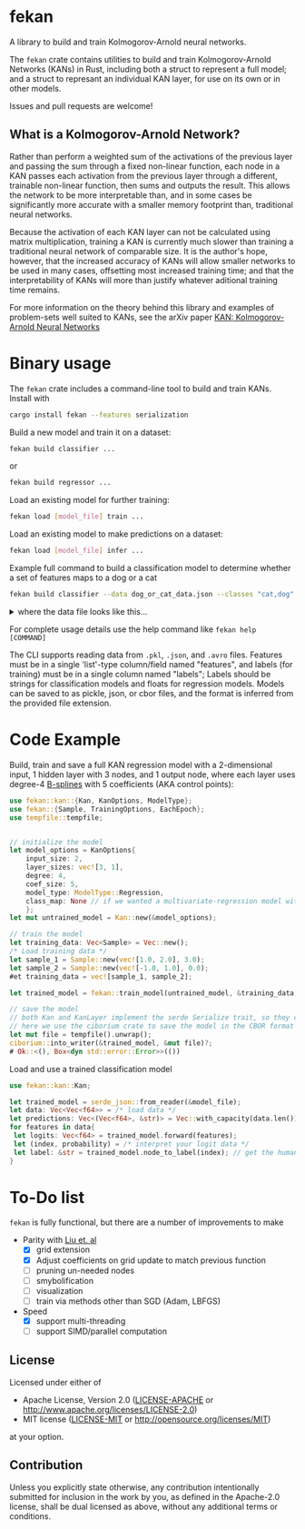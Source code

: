 # fekan
A library to build and train Kolmogorov-Arnold neural networks.

 The `fekan` crate contains utilities to build and train Kolmogorov-Arnold Networks (KANs) in Rust, including both a struct to represent a full model; and a struct to represant an individual KAN layer, for use on its own or in other models.

 Issues and pull requests are welcome!

 ## What is a Kolmogorov-Arnold Network?
 Rather than perform a weighted sum of the activations of the previous layer and passing the sum through a fixed non-linear function,
 each node in a KAN passes each activation from the previous layer through a different, trainable non-linear function, then sums and outputs the result.
 This allows the network to be more interpretable than,
 and in some cases be significantly more accurate with a smaller memory footprint than, traditional neural networks.

 Because the activation of each KAN layer can not be calculated using matrix multiplication, training a KAN is currently much slower than training a traditional neural network of comparable size.
 It is the author's hope, however, that the increased accuracy of KANs will allow smaller networks to be used in many cases, offsetting most increased training time;
 and that the interpretability of KANs will more than justify whatever aditional training time remains.

 For more information on the theory behind this library and examples of problem-sets well suited to KANs, see the arXiv paper [KAN: Kolmogorov-Arnold Neural Networks](https://arxiv.org/abs/2404.19756)

# Binary usage
The `fekan` crate includes a command-line tool to build and train KANs. Install with 
```sh
cargo install fekan --features serialization
```

Build a new model and train it on a dataset:
```sh
fekan build classifier ...
```
or
```sh
fekan build regressor ...
```

Load an existing model for further training:
```sh
fekan load [model_file] train ...
```

Load an existing model to make predictions on a dataset:
```sh
fekan load [model_file] infer ...
```

Example full command to build a classification model to determine whether a set of features maps to a dog or a cat
```sh
fekan build classifier --data dog_or_cat_data.json --classes "cat,dog" --degree 3 --coefs 4 --hidden-layer-sizes "5,3" --num-epochs 250 --knot-update-interval 100 --knot-adaptivity 0.1 --learning-rate 0.05, --validation-split 0.2 --validate-each-epoch --model-out my_new_model.cbor
```

<details>
<summary>where the data file looks like this...</summary>

```json
[
  {
    features: [1.2, 3.14159, -22.0]
    label: "cat"
  }
  {
    features: [2.89, -0.002, 16.288844]
    label: "dog"
  }
]
```
</details>


For complete usage details use the help command like `fekan help [COMMAND]`

The CLI supports reading data from `.pkl`, `.json`, and `.avro` files. Features must be in a single 'list'-type column/field named "features", and labels (for training) must be in a single column named "labels"; Labels should be strings for classification models and floats for regression models. Models can be saved to as pickle, json, or cbor files, and the format is inferred from the provided file extension.

 # Code Example
 Build, train and save a full KAN regression model with a 2-dimensional input, 1 hidden layer with 3 nodes, and 1 output node,
 where each layer uses degree-4 [B-splines](https://en.wikipedia.org/wiki/B-spline) with 5 coefficients (AKA control points):
 ```rust
 use fekan::kan::{Kan, KanOptions, ModelType};
 use fekan::{Sample, TrainingOptions, EachEpoch};
 use tempfile::tempfile;


 // initialize the model
 let model_options = KanOptions{
     input_size: 2,
     layer_sizes: vec![3, 1],
     degree: 4,
     coef_size: 5,
     model_type: ModelType::Regression,
     class_map: None // if we wanted a multivariate-regression model with named outputs, those names would go here
     };
 let mut untrained_model = Kan::new(&model_options);

 // train the model
 let training_data: Vec<Sample> = Vec::new();
 /* Load training data */
 let sample_1 = Sample::new(vec![1.0, 2.0], 3.0);
 let sample_2 = Sample::new(vec![-1.0, 1.0], 0.0);
 #et training_data = vec![sample_1, sample_2];

 let trained_model = fekan::train_model(untrained_model, &training_data, EachEpoch::DoNotValidateModel, &fekan::EmptyObserver::new(), TrainingOptions::default())?;

 // save the model
 // both Kan and KanLayer implement the serde Serialize trait, so they can be saved to a file using any serde-compatible format
 // here we use the ciborium crate to save the model in the CBOR format
 let mut file = tempfile().unwrap();
 ciborium::into_writer(&trained_model, &mut file)?;
 # Ok::<(), Box<dyn std::error::Error>>(())
 ```

Load and use a trained classification model
 ```rust
 use fekan::kan::Kan;

 let trained_model = serde_json::from_reader(&model_file);
 let data: Vec<Vec<f64>> = /* load data */
 let predictions: Vec<(Vec<f64>, &str)> = Vec::with_capacity(data.len());
 for features in data{
  let logits: Vec<f64> = trained_model.forward(features);
  let (index, probability) = /* interpret your logit data */
  let label: &str = trained_model.node_to_label(index); // get the human-readable label for a given output node
 }
 ```

# To-Do list
`fekan` is fully functional, but there are a number of improvements to make
- Parity with [Liu et. al](https://arxiv.org/abs/2404.19756)
    - [x] grid extension
    - [x] Adjust coefficients on grid update to match previous function
    - [ ] pruning un-needed nodes
    - [ ] smybolification
    - [ ] visualization
    - [ ] train via methods other than SGD (Adam, LBFGS)
- Speed
    - [x] support multi-threading
    - [ ] support SIMD/parallel computation

## License

Licensed under either of

 * Apache License, Version 2.0
   ([LICENSE-APACHE](LICENSE-APACHE.txt) or http://www.apache.org/licenses/LICENSE-2.0)
 * MIT license
   ([LICENSE-MIT](LICENSE-MIT.txt) or http://opensource.org/licenses/MIT)

at your option.

## Contribution

Unless you explicitly state otherwise, any contribution intentionally submitted
for inclusion in the work by you, as defined in the Apache-2.0 license, shall be
dual licensed as above, without any additional terms or conditions.
